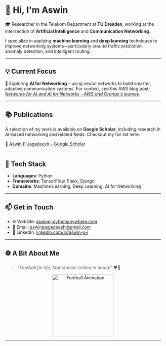 # 👋 Hi, I'm Aswin

🎓 Researcher in the Telekom Department at **TU Dresden**, working at the intersection of **Artificial Intelligence** and **Communication Networking**.

I specialize in applying **machine learning** and **deep learning** techniques to improve networking systems—particularly around traffic prediction, anomaly detection, and intelligent routing.

---

## 💡 Current Focus

🔬 Exploring **AI for Networking** – using neural networks to build smarter, adaptive communication systems. For context, see this AWS blog post: [*Networks for AI and AI for Networks – AWS and Orange's journey*](https://aws.amazon.com/blogs/industries/networks-for-ai-and-ai-for-networks-aws-and-oranges-journey/).

---

## 📚 Publications

A selection of my work is available on **Google Scholar**, including research in AI-based networking and related fields. Checkout my full list here:

🔗 [Aswin P Jagadeesh – Google Scholar](https://scholar.google.com/citations?user=HT0x_xYAAAAJ&hl=en)

---

## 🧠 Tech Stack

- **Languages**: Python  
- **Frameworks**: TensorFlow, Flask, Django  
- **Domains**: Machine Learning, Deep Learning, AI for Networking

---

## 📫 Get in Touch

- 🌐 Website: [aswinpj.pythonanywhere.com](http://aswinpj.pythonanywhere.com/)  
- 📧 Email: [aswinpjagadeesh@gmail.com](mailto:aswinpjagadeesh@gmail.com)  
- 💼 LinkedIn: [linkedin.com/in/aswin-p-j](https://www.linkedin.com/in/aswin-p-j/)

---

## ⚽️ A Bit About Me

> _"Football for life, Manchester United in blood."_ ❤️🖤

<p align="center">
  <img src="https://media0.giphy.com/media/v1.Y2lkPTc5MGI3NjExeXpqNmhwbHY3ZmJ6NDI2dTFraGxodWhzenVjaHZ5dGIxcW1wY3g4ZSZlcD12MV9pbnRlcm5hbF9naWZfYnlfaWQmY3Q9Zw/3UEMk24Ijpmfu/giphy.gif" width="200" alt="Football Animation"/>
</p>

---

<!-- GitHub Stats (optional) -->
<!--
## 📊 GitHub Stats
![Aswin's GitHub Stats](https://github-readme-stats.vercel.app/api?username=pjaswin&show_icons=true&theme=default)
-->
